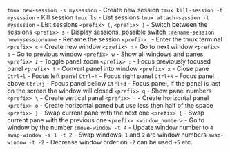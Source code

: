 `tmux new-session -s mysession` - Create new session
`tmux kill-session -t mysession` - Kill session
`tmux ls` - List sessions
`tmux attach-session -t mysession` - List sessions
`<prefix> (`, `<prefix> )` - Switch between the sessions
`<prefix> s` - Display sessions, possible switch
`:rename-session newmysessionname` - Rename the session
`<prefix>:` - Enter the tmux terminal
`<prefix> c` - Create new window
`<prefix> n` - Go to next window
`<prefix> p` - Go to previous window
`<prefix> w` - Show all windows and panes
`<prefix> z` - Toggle panel zoom
`<prefix> ;` - Focus previously focused panel
`<prefix> !` - Convert panel into window
`<prefix> x` - Close pane
`Ctrl+l` - Focus left panel
`Ctrl+h` - Focus right panel
`Ctrl+k` - Focus panel above
`Ctrl+j` - Focus panel bellow
`Ctrl+d` - Focus panel, if the panel is last on the screen the window will closed
`<prefix> q` - Show panel numbers
`<prefix> \` - Create vertical panel
`<prefix> -` - Create horizontal panel
`<prefix> o` - Create horizontal paned but use less then half of the space
`<prefix> }` - Swap current pane with the next one
`<prefix> {` - Swap current pane with the previous one
`<prefix> <window_number>` - Go to window by the number
`:move-window -t 4` - Update window number to `4`
`swap-window -s 1 -t 2` - Swap windows, `1` and `2` are window numbers
`swap-window -t -2` - Decrease window order on `-2` can be used `+5` etc.

